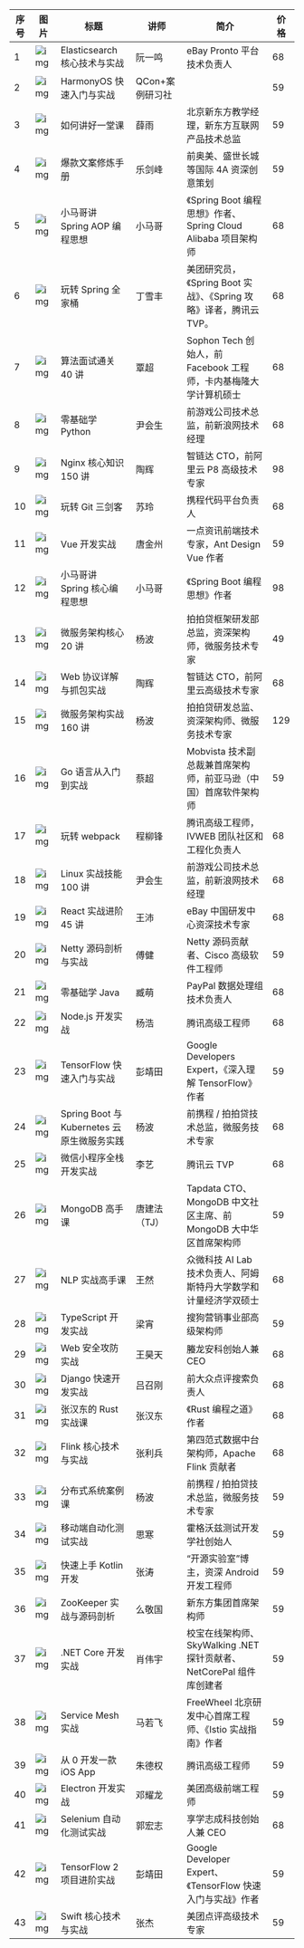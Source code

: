 | 序号 | 图片 | 标题 | 讲师 | 简介 | 价格 |
| ---- | ---- | ---- | ---- | ---- | ---- |
| 1 | ![img](https://static001.geekbang.org/resource/image/ce/ec/ce38df5a8ba88790043d0f60c145f4ec.jpg?x-oss-process=image/resize,m_fill,h_216,w_164) | Elasticsearch 核心技术与实战 | 阮一鸣 | eBay Pronto 平台技术负责人 | 68 |
| 2 | ![img](https://static001.geekbang.org/resource/image/a8/5a/a82f2d732f8bb1f8007f38c47f96315a.jpg?x-oss-process=image/resize,m_fill,h_216,w_164) | HarmonyOS 快速入门与实战 | QCon+案例研习社 | | 59 |
| 3 | ![img](https://static001.geekbang.org/resource/image/92/6b/924b954f04a4b765a599177acd55076b.jpg?x-oss-process=image/resize,m_fill,h_216,w_164) | 如何讲好一堂课 | 薛雨 | 北京新东方教学经理，新东方互联网产品技术总监 | 59 |
| 4 | ![img](https://static001.geekbang.org/resource/image/45/35/4522ed7yye5ccec493c53eae82b4cc35.jpeg?x-oss-process=image/resize,m_fill,h_216,w_164) | 爆款文案修炼手册 | 乐剑峰 | 前奥美、盛世长城等国际 4A 资深创意策划 | 59 |
| 5 | ![img](https://static001.geekbang.org/resource/image/24/ec/247616eb26baff412f9aa37e0bc3ddec.jpg?x-oss-process=image/resize,m_fill,h_216,w_164) | 小马哥讲 Spring AOP 编程思想 | 小马哥 | 《Spring Boot 编程思想》作者、Spring Cloud Alibaba 项目架构师 | 68 |
| 6 | ![img](https://static001.geekbang.org/resource/image/fb/32/fb58b70078a34f490e3fb1f99dd6f032.png?x-oss-process=image/resize,m_fill,h_216,w_164) | 玩转 Spring 全家桶 | 丁雪丰 | 美团研究员，《Spring Boot 实战》、《Spring 攻略》译者，腾讯云 TVP。 | 68 |
| 7 | ![img](https://static001.geekbang.org/resource/image/cc/26/ccbd6f49f15e1ccd1200b6458893df26.jpg?x-oss-process=image/resize,m_fill,h_216,w_164) | 算法面试通关 40 讲 | 覃超 | Sophon Tech 创始人，前 Facebook 工程师，卡内基梅隆大学计算机硕士 | 68 |
| 8 | ![img](https://static001.geekbang.org/resource/image/e9/42/e9da17479c65aab3ff8baafee23b9742.jpg?x-oss-process=image/resize,m_fill,h_216,w_164) | 零基础学 Python | 尹会生 | 前游戏公司技术总监，前新浪网技术经理 | 68 |
| 9 | ![img](https://static001.geekbang.org/resource/image/b9/e5/b98350cb6a7e0dc54852c66d60e4a1e5.png?x-oss-process=image/resize,m_fill,h_216,w_164) | Nginx 核心知识 150 讲 | 陶辉 | 智链达 CTO，前阿里云 P8 高级技术专家 | 98 |
| 10 | ![img](https://static001.geekbang.org/resource/image/bb/10/bb6a81aa9ca9e902b2be8e4b94eebc10.png?x-oss-process=image/resize,m_fill,h_216,w_164) | 玩转 Git 三剑客 | 苏玲 | 携程代码平台负责人 | 68 |
| 11 | ![img](https://static001.geekbang.org/resource/image/35/bd/35e8714f900b9172e2f8c805b6e874bd.jpg?x-oss-process=image/resize,m_fill,h_216,w_164) | Vue 开发实战 | 唐金州 | 一点资讯前端技术专家，Ant Design Vue 作者 | 59 |
| 12 | ![img](https://static001.geekbang.org/resource/image/13/e6/13b91f6f24e07598f313695fbae523e6.jpg?x-oss-process=image/resize,m_fill,h_216,w_164) | 小马哥讲 Spring 核心编程思想 | 小马哥 | 《Spring Boot 编程思想》作者 | 98 |
| 13 | ![img](https://static001.geekbang.org/resource/image/f6/f9/f63e4f85e40b8a6084f81df9ec09fdf9.jpg?x-oss-process=image/resize,m_fill,h_216,w_164) | 微服务架构核心 20 讲 | 杨波 | 拍拍贷框架研发部总监，资深架构师，微服务技术专家 | 49 |
| 14 | ![img](https://static001.geekbang.org/resource/image/c3/f3/c3fb6f715d3296938cef627d983dd6f3.png?x-oss-process=image/resize,m_fill,h_216,w_164) | Web 协议详解与抓包实战 | 陶辉 | 智链达 CTO，前阿里云高级技术专家 | 68 |
| 15 | ![img](https://static001.geekbang.org/resource/image/41/6d/41c197053ceb434f22aedf5be6638b6d.png?x-oss-process=image/resize,m_fill,h_216,w_164) | 微服务架构实战 160 讲 | 杨波 | 拍拍贷研发总监、资深架构师、微服务技术专家 | 129 |
| 16 | ![img](https://static001.geekbang.org/resource/image/82/80/82128dd70f92ef68a283eab204d89580.png?x-oss-process=image/resize,m_fill,h_216,w_164) | Go 语言从入门到实战 | 蔡超 | Mobvista 技术副总裁兼首席架构师，前亚马逊（中国）首席软件架构师 | 59 |
| 17 | ![img](https://static001.geekbang.org/resource/image/39/57/397f94c9af0312989255d82d9d17fa57.jpg?x-oss-process=image/resize,m_fill,h_216,w_164) | 玩转 webpack | 程柳锋 | 腾讯高级工程师，IVWEB 团队社区和工程化负责人 | 68 |
| 18 | ![img](https://static001.geekbang.org/resource/image/df/c3/dff3fd182ae08ca6a34b9439c188bdc3.jpg?x-oss-process=image/resize,m_fill,h_216,w_164) | Linux 实战技能 100 讲 | 尹会生 | 前游戏公司技术总监，前新浪网技术经理 | 68 |
| 19 | ![img](https://static001.geekbang.org/resource/image/ae/40/ae080934625c94885edd70775b9a7240.jpg?x-oss-process=image/resize,m_fill,h_216,w_164) | React 实战进阶 45 讲 | 王沛 | eBay 中国研发中心资深技术专家 | 68 |
| 20 | ![img](https://static001.geekbang.org/resource/image/a4/7f/a4924cb1afcd5a7b49ef84f1bc974b7f.jpg?x-oss-process=image/resize,m_fill,h_216,w_164) | Netty 源码剖析与实战 | 傅健 | Netty 源码贡献者、Cisco 高级软件工程师 | 59 |
| 21 | ![img](https://static001.geekbang.org/resource/image/23/96/23f80a756c1b61c38e13f9d33c296096.png?x-oss-process=image/resize,m_fill,h_216,w_164) | 零基础学 Java | 臧萌 | PayPal 数据处理组技术负责人 | 68 |
| 22 | ![img](https://static001.geekbang.org/resource/image/42/78/42db8ef7b28bcdc26410141dd97b8178.jpg?x-oss-process=image/resize,m_fill,h_216,w_164) | Node.js 开发实战 | 杨浩 | 腾讯高级工程师 | 68 |
| 23 | ![img](https://static001.geekbang.org/resource/image/cc/7e/cc09e2c12cc3d8f2bcecb2d7aab5aa7e.jpg?x-oss-process=image/resize,m_fill,h_216,w_164) | TensorFlow 快速入门与实战 | 彭靖田 | Google Developers Expert，《深入理解 TensorFlow》作者 | 59 |
| 24 | ![img](https://static001.geekbang.org/resource/image/7e/37/7ea9afe09ef2ab4201d06753af2ca637.png?x-oss-process=image/resize,m_fill,h_216,w_164) | Spring Boot 与 Kubernetes 云原生微服务实践 | 杨波 | 前携程 / 拍拍贷技术总监，微服务技术专家 | 68 |
| 25 | ![img](https://static001.geekbang.org/resource/image/d4/14/d478815f726f1572b64be92f5ee11814.png?x-oss-process=image/resize,m_fill,h_216,w_164) | 微信小程序全栈开发实战 | 李艺 | 腾讯云 TVP | 68 |
| 26 | ![img](https://static001.geekbang.org/resource/image/87/ee/8778de4ccd67425a762cea15361639ee.jpg?x-oss-process=image/resize,m_fill,h_216,w_164) | MongoDB 高手课 | 唐建法（TJ） | Tapdata CTO、MongoDB 中文社区主席、前 MongoDB 大中华区首席架构师 | 59 |
| 27 | ![img](https://static001.geekbang.org/resource/image/16/30/169556f6bc0d87cde365edb0b6347e30.jpg?x-oss-process=image/resize,m_fill,h_216,w_164) | NLP 实战高手课 | 王然 | 众微科技 AI Lab 技术负责人、阿姆斯特丹大学数学和计量经济学双硕士 | 68 |
| 28 | ![img](https://static001.geekbang.org/resource/image/cb/61/cb0daf759635bacb07aed0e1cec43561.jpg?x-oss-process=image/resize,m_fill,h_216,w_164) | TypeScript 开发实战 | 梁宵 | 搜狗营销事业部高级架构师 | 59 |
| 29 | ![img](https://static001.geekbang.org/resource/image/f7/a6/f741b6e70ae61fceea7ab8974a4378a6.jpg?x-oss-process=image/resize,m_fill,h_216,w_164) | Web 安全攻防实战 | 王昊天 | 螣龙安科创始人兼 CEO | 68 |
| 30 | ![img](https://static001.geekbang.org/resource/image/32/67/32bbfd487381576c7a21dee2316ccb67.png?x-oss-process=image/resize,m_fill,h_216,w_164) | Django 快速开发实战 | 吕召刚 | 前大众点评搜索负责人 | 68 |
| 31 | ![img](https://static001.geekbang.org/resource/image/5c/af/5c13965e11e3ea696db08966cc6650af.jpg?x-oss-process=image/resize,m_fill,h_216,w_164) | 张汉东的 Rust 实战课 | 张汉东 | 《Rust 编程之道》作者 | 68 |
| 32 | ![img](https://static001.geekbang.org/resource/image/6a/1e/6a0836290806d89e019922cd806bf61e.jpg?x-oss-process=image/resize,m_fill,h_216,w_164) | Flink 核心技术与实战 | 张利兵 | 第四范式数据中台架构师，Apache Flink 贡献者 | 68 |
| 33 | ![img](https://static001.geekbang.org/resource/image/b4/d8/b415b6273a4f225e7c85db1863e8a1d8.jpg?x-oss-process=image/resize,m_fill,h_216,w_164) | 分布式系统案例课 | 杨波 | 前携程 / 拍拍贷技术总监，微服务技术专家 | 59 |
| 34 | ![img](https://static001.geekbang.org/resource/image/10/65/107a3b86c891f632f99ce409683fbc65.jpg?x-oss-process=image/resize,m_fill,h_216,w_164) | 移动端自动化测试实战 | 思寒 | 霍格沃兹测试开发学社创始人 | 59 |
| 35 | ![img](https://static001.geekbang.org/resource/image/fc/90/fcc858f21e5a6946f6fcd09045fb6290.jpg?x-oss-process=image/resize,m_fill,h_216,w_164) | 快速上手 Kotlin 开发 | 张涛 | “开源实验室”博主，资深 Android 开发工程师 | 59 |
| 36 | ![img](https://static001.geekbang.org/resource/image/ca/c0/ca39e9384b7793c4713dcc762da5f5c0.jpg?x-oss-process=image/resize,m_fill,h_216,w_164) | ZooKeeper 实战与源码剖析 | 么敬国 | 新东方集团首席架构师 | 59 |
| 37 | ![img](https://static001.geekbang.org/resource/image/0b/fb/0baf3a4525dcca8c1b2e1a4ec17d7efb.jpg?x-oss-process=image/resize,m_fill,h_216,w_164) | .NET Core 开发实战 | 肖伟宇 | 校宝在线架构师、SkyWalking .NET 探针贡献者、NetCorePal 组件库创建者 | 59 |
| 38 | ![img](https://static001.geekbang.org/resource/image/d6/6b/d6e97a7cc8e7e05ee47a89fd1eeb616b.jpg?x-oss-process=image/resize,m_fill,h_216,w_164) | Service Mesh 实战 | 马若飞 | FreeWheel 北京研发中心首席工程师、《Istio 实战指南》作者 | 59 |
| 39 | ![img](https://static001.geekbang.org/resource/image/fd/c6/fd828461c4a3cfa0a6a93dd1817001c6.jpg?x-oss-process=image/resize,m_fill,h_216,w_164) | 从 0 开发一款 iOS App | 朱德权 | 腾讯高级工程师 | 59 |
| 40 | ![img](https://static001.geekbang.org/resource/image/ca/85/ca1833bfb885fbe249c10d22c2523c85.jpg?x-oss-process=image/resize,m_fill,h_216,w_164) | Electron 开发实战 | 邓耀龙 | 美团高级前端工程师 | 59 |
| 41 | ![img](https://static001.geekbang.org/resource/image/99/65/9904cb07faed27c1852c8ee415bcb965.jpg?x-oss-process=image/resize,m_fill,h_216,w_164) | Selenium 自动化测试实战 | 郭宏志 | 享学志成科技创始人兼 CEO | 68 |
| 42 | ![img](https://static001.geekbang.org/resource/image/ae/73/ae16ed4246e642a00269aa5612b95b73.jpg?x-oss-process=image/resize,m_fill,h_216,w_164) | TensorFlow 2 项目进阶实战 | 彭靖田 | Google Developer Expert、《TensorFlow 快速入门与实战》作者 | 59 |
| 43 | ![img](https://static001.geekbang.org/resource/image/4d/8b/4d544deddd94e30924f840eb8b28f48b.jpg?x-oss-process=image/resize,m_fill,h_216,w_164) | Swift 核心技术与实战 | 张杰 | 美团点评高级技术专家 | 59 |
